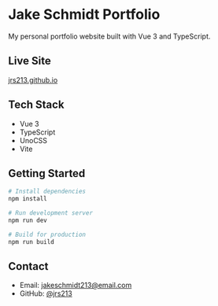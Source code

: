 # Jake Schmidt Portfolio

My personal portfolio website built with Vue 3 and TypeScript.

## Live Site

[jrs213.github.io](https://jrs213.github.io)

## Tech Stack

- Vue 3
- TypeScript
- UnoCSS
- Vite

## Getting Started

```bash
# Install dependencies
npm install

# Run development server
npm run dev

# Build for production
npm run build
```

## Contact

- Email: jakeschmidt213@email.com
- GitHub: [@jrs213](https://github.com/jrs213)
